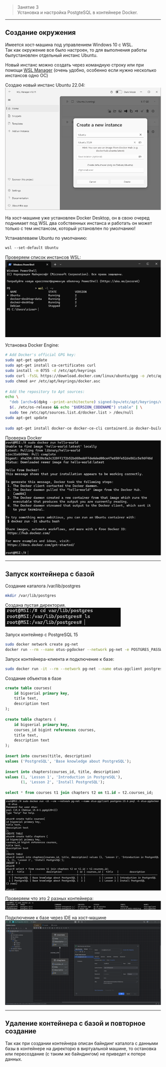 > Занятие 3  
Установка и настройка PostgteSQL в контейнере Docker.
---
Создание окружения
---
Имеется хост-машина под управлением Windows 10 c WSL.\
Так как окружение все было настроен, то для выполнения работы былустановлен отдельный инстанс Ubuntu.

Новый инстанс можно создать через командную строку или при помощи [WSL Manager](https://github.com/bostrot/wsl2-distro-manager/releases/tag/v1.8.11
) (очень удобно, особенно если нужно несколько инстансов одно ОС)

Создаю новый инстанс Ubuntu 22.04:
![WSL Manager](image-1.png)

На хост-машине уже установлен Docker Desktop, он в свою очеред поднимает под WSL два собственных инстанса и работать он может только с тем инстансом, который установлен по умолчанию!

Устанавлеваем Ubuntu по умолчанию:
```ps
wsl --set-default Ubuntu
```
Проверяем список инстансов WSL:
![alt text](image-2.png)

Установка Docker Engine:
```bash
# Add Docker's official GPG key:
sudo apt-get update
sudo apt-get install ca-certificates curl
sudo install -m 0755 -d /etc/apt/keyrings
sudo curl -fsSL https://download.docker.com/linux/ubuntu/gpg -o /etc/apt/keyrings/docker.asc
sudo chmod a+r /etc/apt/keyrings/docker.asc

# Add the repository to Apt sources:
echo \
  "deb [arch=$(dpkg --print-architecture) signed-by=/etc/apt/keyrings/docker.asc] https://download.docker.com/linux/ubuntu \
  $(. /etc/os-release && echo "$VERSION_CODENAME") stable" | \
  sudo tee /etc/apt/sources.list.d/docker.list > /dev/null
sudo apt-get update

sudo apt-get install docker-ce docker-ce-cli containerd.io docker-buildx-plugin docker-compose-plugin
```

Проверка Docker
![alt text](image-4.png)

---
Запуск контейнера с базой
--- 
Создание каталога /var/lib/postgres
```bash
mkdir /var/lib/postgres
```
Создана пустая директория.
![alt text](image-5.png)

Запуск контейнер с PostgreSQL 15
```bash
sudo docker network create pg-net
docker run --rm --name otus-pgdocker --network pg-net -e POSTGRES_PASSWORD=otus -e POSTGRES_USER=otus -e POSTGRES_DB=otus -d -p 5432:5432 -v /var/lib/postgres:/var/lib/postgresql/data postgres:15.6
```

Запуск контейнера-клиента и подключение к базе:
```bash
sudo docker run -it --rm --network pg-net --name otus-pgclient postgres:15.6 psql -h otus-pgdocker -U otus
```
Создание объектов в базе
```sql
create table courses(
    id bigserial primary key,
    title text,
    description text
);

create table chapters (
    id bigserial primary key,
    courses_id bigint references courses,
    title text,
    description text
);

insert into courses(title, description) 
values ('PostgreSQL', 'Base knowledge about PostgreSQL');

insert into chapters(courses_id, title, description) 
values (1, 'Lesson 1', 'Introduction in PostgreSQL'), 
       (1, 'Lesson 2', 'Install PostgreSQL');

select * from courses t1 join chapters t2 on t1.id = t2.courses_id;
```

![alt text](image-7.png)

Проверяем что это 2 разных контейнера:
![alt text](image-8.png)

Подключение к базе через IDE на хост-машине
![alt text](image-10.png)

---
Удаление контейнера с базой и повторное создание
--- 

Так как при создании контейнера описан байндинг каталога с данными базы в контейнере на директорю в виртуальной машине, то остановка или пересоздание (с таким же байндингом) не приведет к потере данных. 
